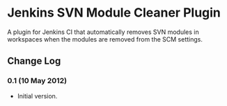 Jenkins SVN Module Cleaner Plugin
=================================

A plugin for Jenkins CI that automatically removes SVN modules in workspaces when the modules are removed from the SCM settings.

Change Log
----------
### 0.1 (10 May 2012)

- Initial version.
